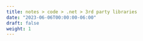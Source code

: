 ```yaml
---
title: notes > code > .net > 3rd party libraries
date: "2023-06-06T00:00:00-06:00"
draft: false
weight: 1
---
```

